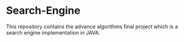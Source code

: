 # Search-Engine
This repository contains the advance algorithms final project which is a search engine implementation in JAVA.
